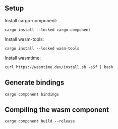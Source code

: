 ## Setup

Install cargo-component:

`cargo install --locked cargo-component`

Install wasm-tools:

`cargo install --locked wasm-tools`

Install wasmtime:

`curl https://wasmtime.dev/install.sh -sSf | bash`


## Generate bindings

`cargo component bindings`

## Compiling the wasm component

`cargo component build --release`
